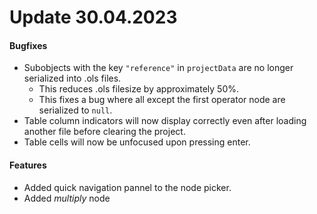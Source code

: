 # Update 30.04.2023
#### Bugfixes
- Subobjects with the key `"reference"` in `projectData` are no longer serialized into .ols files.
	- This reduces .ols filesize by approximately 50%.
	- This fixes a bug where all except the first operator node are serialized to `null`.
- Table column indicators will now display correctly even after loading another file before clearing the project.
- Table cells will now be unfocused upon pressing enter.
#### Features
- Added quick navigation pannel to the node picker.
- Added *multiply* node